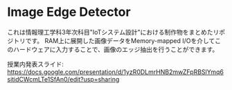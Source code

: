 # Image Edge Detector

これは情報理工学科3年次科目"IoTシステム設計"における制作物をまとめたリポジトリです。
RAM上に展開した画像データをMemory-mapped I/Oを介してこのハードウェアに入力することで、画像のエッジ抽出を行うことができます。

授業内発表スライド: https://docs.google.com/presentation/d/1yzR0DLmrHNB2mwZFpRBSlYmq6sitidCWcmLTe1SfAn0/edit?usp=sharing